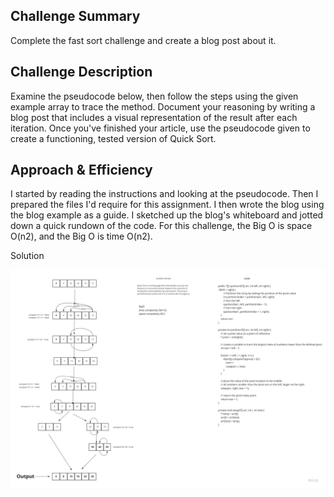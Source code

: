 ## Challenge Summary

Complete the fast sort challenge and create a blog post about it.

## Challenge Description

Examine the pseudocode below, then follow the steps using the given example array to trace the
method. Document your reasoning by writing a blog post that includes a visual representation of the
result after each iteration. Once you've finished your article, use the pseudocode given to create a
functioning, tested version of Quick Sort.

## Approach & Efficiency

I started by reading the instructions and looking at the pseudocode. Then I prepared the files I'd
require for this assignment. I then wrote the blog using the blog example as a guide. I sketched up
the blog's whiteboard and jotted down a quick rundown of the code. For this challenge, the Big O is
space O(n2), and the Big O is time O(n2).

Solution

![challenge27](./challenge28.jpg)

